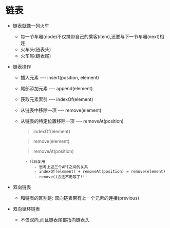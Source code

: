# 链表

- 链表就像一列火车
    - 每一节车厢(node)不仅携带自己的乘客(item),还要与下一节车厢(next)相连
    - 火车头(链表头)
    - 火车尾(链表尾)

- 链表操作
    - 插入元素 --- insert(position, element)
    - 尾部添加元素 --- append(element)
    - 获取元素索引 --- indexOf(element)
    - 从链表中移除一项 --- remove(element)
    - 从链表的特定位置移除一项 --- removeAt(position)
        > indexOf(element)

        > remove(element)

        > removeAt(position)

            - 代码复用
                - 思考上述三个API之间的关系
                - indexOf(element) + removeAt(position) = remove(element)
                - remove()方法不用写了!!!

- 双向链表
    - 和链表的区别是: 双向链表带有上一个元素的连接(previous)

- 双向循环链表
    - 不仅双向,而且链表尾部指向链表头